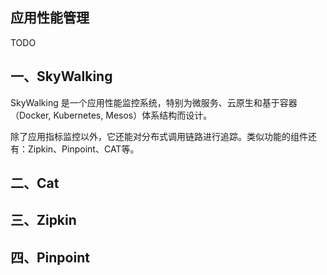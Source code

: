 ## 应用性能管理 
TODO
 
## 一、SkyWalking
SkyWalking 是一个应用性能监控系统，特别为微服务、云原生和基于容器（Docker, Kubernetes, Mesos）体系结构而设计。

除了应用指标监控以外，它还能对分布式调用链路进行追踪。类似功能的组件还有：Zipkin、Pinpoint、CAT等。

## 二、Cat

## 三、Zipkin

## 四、Pinpoint
